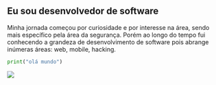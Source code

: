 Eu sou desenvolvedor de software
--------------------------------
Minha jornada começou por curiosidade e por interesse na área, sendo mais específico pela área da segurança. Porém ao longo do tempo fui conhecendo a grandeza de desenvolvimento de software pois abrange inúmeras áreas: web, mobile, hacking. 

```py
print("olá mundo")
```


![](https://skillicons.dev/icons?i=php,js,git)